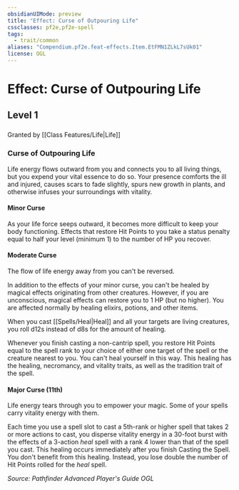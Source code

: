 ```yaml
---
obsidianUIMode: preview
title: "Effect: Curse of Outpouring Life"
cssclasses: pf2e,pf2e-spell
tags:
  - trait/common
aliases: "Compendium.pf2e.feat-effects.Item.EtFMN1ZLkL7sUk01"
license: OGL
---
```

# Effect: Curse of Outpouring Life
## Level 1
### 






Granted by [[Class Features/Life|Life]]

### Curse of Outpouring Life

Life energy flows outward from you and connects you to all living things, but you expend your vital essence to do so. Your presence comforts the ill and injured, causes scars to fade slightly, spurs new growth in plants, and otherwise infuses your surroundings with vitality.

#### Minor Curse

As your life force seeps outward, it becomes more difficult to keep your body functioning. Effects that restore Hit Points to you take a status penalty equal to half your level (minimum 1) to the number of HP you recover.

#### Moderate Curse

The flow of life energy away from you can't be reversed.

In addition to the effects of your minor curse, you can't be healed by magical effects originating from other creatures. However, if you are unconscious, magical effects can restore you to 1 HP (but no higher). You are affected normally by healing elixirs, potions, and other items.

When you cast [[Spells/Heal|Heal]] and all your targets are living creatures, you roll d12s instead of d8s for the amount of healing.

Whenever you finish casting a non-cantrip spell, you restore Hit Points equal to the spell rank to your choice of either one target of the spell or the creature nearest to you. You can't heal yourself in this way. This healing has the healing, necromancy, and vitality traits, as well as the tradition trait of the spell.

#### Major Curse (11th)

Life energy tears through you to empower your magic. Some of your spells carry vitality energy with them.

Each time you use a spell slot to cast a 5th-rank or higher spell that takes 2 or more actions to cast, you disperse vitality energy in a 30-foot burst with the effects of a 3-action _heal_ spell with a rank 4 lower than that of the spell you cast. This healing occurs immediately after you finish Casting the Spell. You don't benefit from this healing. Instead, you lose double the number of Hit Points rolled for the _heal_ spell.

*Source: Pathfinder Advanced Player's Guide*
*OGL*